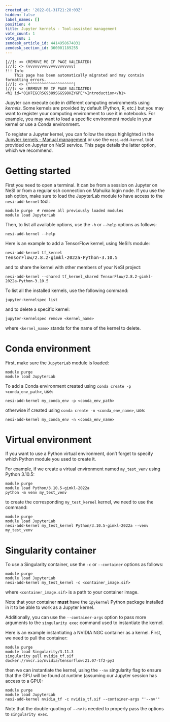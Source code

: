 ```yaml
---
created_at: '2022-01-31T21:28:03Z'
hidden: false
label_names: []
position: 4
title: Jupyter kernels - Tool-assisted management
vote_count: 1
vote_sum: 1
zendesk_article_id: 4414958674831
zendesk_section_id: 360001189255
---
```



    [//]: <> (REMOVE ME IF PAGE VALIDATED)
    [//]: <> (vvvvvvvvvvvvvvvvvvvv)
    !!! Info
        This page has been automatically migrated and may contain formatting errors.
    [//]: <> (^^^^^^^^^^^^^^^^^^^^)
    [//]: <> (REMOVE ME IF PAGE VALIDATED)
    <h1 id="01H7EGCRSG9389SGGS98HZYGPE">Introduction</h1>
<p>Jupyter can execute code in different computing environments using <em>kernels</em>. Some kernels are provided by default (Python, R, etc.) but you may want to register your computing environment to use it in notebooks. For example, you may want to load a specific environment module in your kernel or use a Conda environment.</p>
<p>To register a Jupyter kernel, you can follow the steps highlighted in the <a href="https://support.nesi.org.nz/hc/en-gb/articles/4414951820559" target="_blank" rel="noopener">Jupyter kernels - Manual management</a> or use the <code>nesi-add-kernel</code> tool provided on Jupyter on NeSI service. This page details the latter option, which we recommend.</p>
<h1 id="01H7EGCRSGR39X0FERXZP9C3ZT">Getting started</h1>
<p>First you need to open a terminal. It can be from a session on Jupyter on NeSI or from a regular ssh connection on Mahuika login node. If you use the ssh option, make sure to load the JupyterLab module to have access to the <code>nesi-add-kernel</code> tool:</p>
<pre><code>module purge  # remove all previously loaded modules<br>module load JupyterLab
</code></pre>
<p>Then, to list all available options, use the <code>-h</code> or <code>--help</code> options as follows:</p>
<pre><code>nesi-add-kernel --help</code></pre>
<p>Here is an example to add a TensorFlow kernel, using NeSI’s module:</p>
<pre><code>nesi-add-kernel tf_kernel </code>TensorFlow/2.8.2-gimkl-2022a-Python-3.10.5</pre>
<p>and to share the kernel with other members of your NeSI project:</p>
<pre><code>nesi-add-kernel --shared tf_kernel_shared TensorFlow/2.8.2-gimkl-2022a-Python-3.10.5 </code></pre>
<p>To list all the installed kernels, use the following command:</p>
<pre><code>jupyter-kernelspec list</code></pre>
<p>and to delete a specific kernel:</p>
<pre><code>jupyter-kernelspec remove &lt;kernel_name&gt;</code></pre>
<p>where <code>&lt;kernel_name&gt;</code> stands for the name of the kernel to delete.</p>
<h1 id="conda-environment">Conda environment</h1>
<p>First, make sure the <code>JupyterLab</code> module is loaded:</p>
<pre><code>module purge
module load JupyterLab</code></pre>
<p>To add a Conda environment created using <code>conda create -p &lt;conda_env_path&gt;</code>, use:</p>
<pre><code>nesi-add-kernel my_conda_env -p &lt;conda_env_path&gt;</code></pre>
<p>otherwise if created using <code>conda create -n &lt;conda_env_name&gt;</code>, use:</p>
<pre><code>nesi-add-kernel my_conda_env -n &lt;conda_env_name&gt;</code></pre>
<h1 id="virtual-environment">Virtual environment</h1>
<p>If you want to use a Python virtual environment, don’t forget to specify which Python module you used to create it.</p>
<p>For example, if we create a virtual environment named <code>my_test_venv</code> using Python 3.10.5:</p>
<pre><code>module purge
module load Python/3.10.5-gimkl-2022a
python -m venv my_test_venv</code></pre>
<p>to create the corresponding <code>my_test_kernel</code> kernel, we need to use the command:</p>
<pre><code>module purge<br>module load JupyterLab<br>nesi-add-kernel my_test_kernel Python/3.10.5-gimkl-2022a --venv my_test_venv</code></pre>
<h1 id="singularity-container">Singularity container</h1>
<p>To use a Singularity container, use the <code>-c</code> or <code>--container</code> options as follows:</p>
<pre><code>module purge<br>module load JupyterLab<br>nesi-add-kernel my_test_kernel -c &lt;container_image.sif&gt;</code></pre>
<p>where <code>&lt;container_image.sif&gt;</code> is a path to your container image.</p>
<p>Note that your container <strong>must</strong> have the <code>ipykernel</code> Python package installed in it to be able to work as a Jupyter kernel.</p>
<p>Additionally, you can use the <code>--container-args</code> option to pass more arguments to the <code>singularity exec</code> command used to instantiate the kernel.</p>
<p>Here is an example instantiating a NVIDIA NGC container as a kernel. First, we need to pull the container:</p>
<pre><code>module purge
module load Singularity/3.11.3
singularity pull nvidia_tf.sif docker://nvcr.io/nvidia/tensorflow:21.07-tf2-py3</code></pre>
<p>then we can instantiate the kernel, using the <code>--nv</code> singularity flag to ensure that the GPU will be found at runtime (assuming our Jupyter session has access to a GPU):</p>
<pre><code>module purge<br>module load JupyterLab<br>nesi-add-kernel nvidia_tf -c nvidia_tf.sif --container-args "'--nv'"</code></pre>
<p>Note that the double-quoting of <code>--nv</code> is needed to properly pass the options to <code>singularity exec</code>.</p>